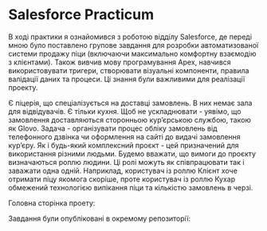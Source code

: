 # Salesforce Practicum
В ході практики я ознайомився з роботою відділу Salesforce, де переді мною було поставлено групове завдання для розробки автоматизованої системи продажу піци (включаючи максимально комфортну взаємодію з клієнтами). 
Також вивчив мову програмування Apex, навчився використовувати тригери, створювати візуальні компоненти, правила валідації даних та процеси. Ці знання були важливими для реалізації проекту.

Є піцерія, що спеціалізується на доставці замовлень. В них немає зала для відвідувачів. Є тільки кухня. Щоб не ускладнювати - уявімо, що замовлення доставляються сторонньою курʼєрською службою, такою як Glovo.
Задача - організувати процес обліку замовлень від телефонного дзвінка чи оформлення на сайті до видачі замовлення курʼєру.
Як і будь-який комплексний проєкт - цей призначений для використання різними людьми. Будемо вважати, що вимоги до проєкту визначаються роллю людини. Ці ролі можуть як співпрацювати так і заважати одна одній. Наприклад, користувач із роллю Клієнт хоче отримати піцу якомога скоріше, проте користувач із роллю Кухар обмежений технологією випікання піци та кількістю замовлень в черзі.

Головна сторінка проету:

Завдання були опубліковані в окремому репозиторії:

